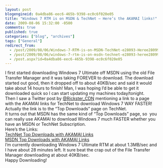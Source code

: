 ```yaml
---
layout: post
blogengineid: 0a4dba86-eec6-465b-9398-ec0c6f020e05
title: "Windows 7 RTM is on MSDN & TechNet – Here’s the AKAMAI links!"
date: 2009-08-06 15:32:00 -0500
comments: true
published: true
categories: ["blog", "archives"]
tags: ["General"]
redirect_from: 
  - /post/2009/08/06/Windows-7-RTM-is-on-MSDN-TechNet-e28093-Heree28099s-the-AKAMAI-links!
  - /post/2009/08/06/windows-7-rtm-is-on-msdn-technet-e28093-heree28099s-the-akamai-links!
  - /post.aspx?id=0a4dba86-eec6-465b-9398-ec0c6f020e05
---
```

<!-- more -->

I first started downloading Windows 7 Ultimate off MSDN using the old File Transfer Manager and it was taking FOREVER to download. The download started out good, then it dropped off to about 40KB/sec and said it would take about 14 hours to finish! Man, I was hoping I’d be able to get it downloaded quick so I can start updating my machines today/tonight.  
Then I saw a Twitter post by <a href="http://twitter.com/Rickster_CDN" target="_blank">@Rickster_CDN</a> mentioning a link to a page with the AKAMAI links for TechNet to download Windows 7 WAY FASTER! Actually the link is to the “Top Downloads” page on TechNet.  
It turns out that MSDN has the same kind of “Top Downloads” page, so&#160; you can really use AKAMAI to download Windows 7 much FASTER whether you have an MSDN or TechNet Subscription.  
Here’s the Links:  
<a href="https://technet.microsoft.com/en-us/subscriptions/securedownloads/dd692862.aspx" target="_blank">TechNet Top Downloads with AKAMAI Links</a>  
<a href="https://msdn.microsoft.com/en-us/subscriptions/securedownloads/bb608344.aspx" target="_blank">MSDN Top Downloads with AKAMAI Links</a>  
I’m currently downloading Windows 7 Ultimate RTM at about 1.3MB/sec and I have about 28 minutes left. It sure beat the crap out of the File Transfer Manager downloading at about 40KB/sec.  
Happy Downloading!
